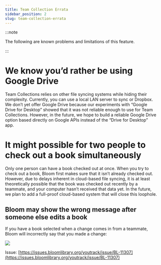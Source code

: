 ```yaml
---
title: Team Collection Errata
sidebar_position: 2
slug: team-collection-errata
---
```




:::note

The following are known problems and limitations of this feature.

:::



# We know you’d rather be using Google Drive


Team Collections relies on other file syncing systems while hiding their complexity. Currently, you can use a local LAN server to sync or Dropbox. We don’t yet offer Google Drive because our experiments with “Google Drive for Desktop” showed that it was not reliable enough to use for Team Collections. However, in the future, we hope to build a reliable Google Drive option based directly on Google APIs instead of the “Drive for Desktop” app.


# It might possible for two people to check out a book simultaneously


Only one person can have a book checked out at once. When you try to check out a book, Bloom first makes sure that it isn’t already checked out. However, due to delays inherent in cloud-based file syncing,  it is at least theoretically possible that the book was checked out recently by a teammate, and your computer hasn’t received that data yet. In the future, we plan to add a full-proof cloud-based system that will close this loophole.


## Bloom may show the wrong message after someone else edits a book


If you have a book selected when a change comes in from a teammate, Bloom will incorrectly say that you made a change:


![](/notion_imgs/94431216.png)


Issue: [https://issues.bloomlibrary.org/youtrack/issue/BL-11307](https://issues.bloomlibrary.org/youtrack/issue/BL-11307)

